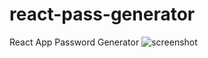 # react-pass-generator
React App Password Generator
![screenshot](https://user-images.githubusercontent.com/82583901/222404768-f71ccce5-7493-476b-8687-24c04f769877.png)
